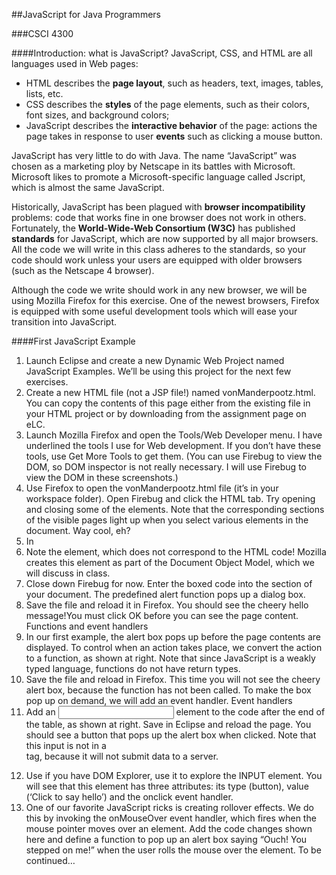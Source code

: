 ##JavaScript for Java Programmers

###CSCI 4300

####Introduction: what is JavaScript? 
JavaScript, CSS, and HTML are all languages used in Web pages:
* HTML describes the **page layout**, such as headers, text, images, tables, lists, etc.
* CSS describes the **styles** of the page elements, such as their colors, font sizes, and background colors;
* JavaScript describes the **interactive behavior** of the page: actions the page takes in response to user **events** such as clicking a mouse button.

JavaScript has very little to do with Java. The name “JavaScript” was chosen as a marketing ploy by Netscape in its battles with Microsoft. Microsoft likes to promote a Microsoft-specific language called Jscript, which is almost the same JavaScript. 

Historically, JavaScript has been plagued with **browser incompatibility** problems: code that works fine in one browser does not work in others. Fortunately, the **World-Wide-Web Consortium (W3C)** has published **standards** for JavaScript, which are now supported by all major browsers. All the code we will write in this class adheres to the standards, so your code should work unless your users are equipped with older browsers (such as the Netscape 4 browser).

Although the code we write should work in any new browser, we will be using Mozilla Firefox for this exercise. One of the newest browsers, Firefox is equipped with some useful development tools which will ease your transition into JavaScript.

####First JavaScript Example
1. Launch Eclipse and create a new Dynamic Web Project named JavaScript Examples. We’ll be using this project for the next few exercises.
2. Create a new HTML file (not a JSP file!) named vonManderpootz.html. You can copy the contents of this page either from the existing file in your HTML project or by downloading from the assignment page on eLC.
3. Launch Mozilla Firefox and open the Tools/Web Developer menu. I have underlined the tools I use for Web development. If you don’t have these tools, use Get More Tools to get them. (You can use Firebug to view the DOM, so DOM inspector is not really necessary. I will use Firebug to view the DOM in these screenshots.)
4. Use Firefox to open the vonManderpootz.html file (it’s in your workspace folder). Open Firebug and click the HTML tab. Try opening and closing some of the elements. Note that the corresponding sections of the visible pages light up when you select various elements in the document. Way cool, eh?
5. In 
6. Note the <TBODY> element, which does not correspond to the HTML code! Mozilla creates this element as part of the Document Object Model, which we will discuss in class.
7. Close down Firebug for now. Enter the boxed code into the <head> section of your document. The predefined alert function pops up a dialog box. 
8. Save the file and reload it in Firefox. You should see the cheery hello message!You must click OK before you can see the page content.
Functions and event handlers
9. In our first example, the alert box pops up before the page contents are displayed. To control when an action takes place, we convert the action to a function, as shown at right.  Note that since JavaScript is a weakly typed language, functions do not have return types.
10. Save the file and reload in Firefox. This time you will not see the cheery alert box, because the function has not been called. To make the box pop up on demand, we will add an event handler.
Event handlers
11. Add an <input> element to the code after the end of the table, as shown at right. Save in Eclipse and reload the page. You should see a button that pops up the alert box when clicked. Note that this input is not in a <form> tag, because it will not submit data to a server.
12. Use if you have DOM Explorer, use it to explore the INPUT element. You will see that this element has three attributes: its type (button), value (‘Click to say hello’) and the onclick event handler.
13. One of our favorite JavaScript ricks is creating rollover effects.  We do this by invoking the onMouseOver event handler, which fires when the mouse pointer moves over an element. Add the code changes shown here and define a function to pop up an alert box saying “Ouch! You stepped on me!” when the user rolls the mouse over the element. 
To be continued…
